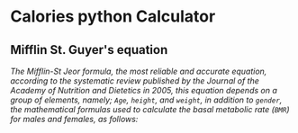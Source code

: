 # Calories python Calculator

##  Mifflin St. Guyer's equation

*The Mifflin-St Jeor formula, the most reliable and accurate equation, according to the systematic review published by the Journal of the Academy of Nutrition and Dietetics in 2005, this equation depends on a group of elements, namely; `Age`, `height`, and `weight`, in addition to `gender`, the mathematical formulas used to calculate the basal metabolic rate (`BMR`) for males and females, as follows:*

